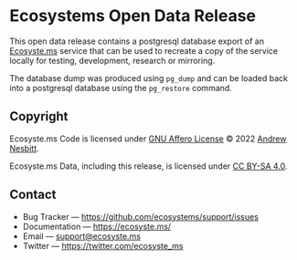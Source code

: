 # Ecosystems Open Data Release

This open data release contains a postgresql database export of an [Ecosyste.ms](https://ecosyste.ms) service that can be used to recreate a copy of the service locally for testing, development, research or mirroring. 

The database dump was produced using `pg_dump` and can be loaded back into a postgresql database using the `pg_restore` command.

## Copyright

Ecosyste.ms Code is licensed under [GNU Affero License](LICENSE) © 2022 [Andrew Nesbitt](https://github.com/andrew).

Ecosyste.ms Data, including this release, is licensed under [CC BY-SA 4.0](https://creativecommons.org/licenses/by-sa/4.0/).

## Contact

* Bug Tracker &mdash; https://github.com/ecosystems/support/issues
* Documentation &mdash; https://ecosyste.ms/
* Email &mdash; support@ecosyste.ms
* Twitter &mdash; https://twitter.com/ecosyste_ms